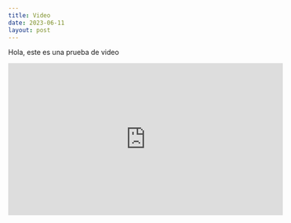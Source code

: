 ```yaml
---
title: Video
date: 2023-06-11
layout: post
---
```

Hola, este es una prueba de video
 <iframe width="560" height="310" src="https://www.youtube.com/embed/r7XhWUDj-Ts" frameborder="0" allowfullscreen></iframe>

